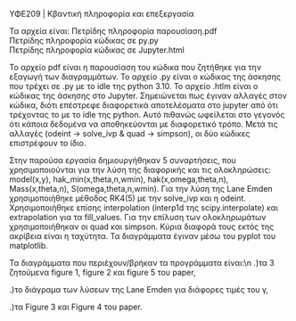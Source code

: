 ΥΦΕ209  | Κβαντική πληροφορία και επεξεργασία

Τα αρχεία είναι: 
Πετρίδης πληροφορία παρουσίαση.pdf  
Πετρίδης πληροφορία κώδικας σε py.py  
Πετρίδης πληροφορία κώδικας σε Jupyter.html

Το αρχείο pdf είναι η παρουσίαση του κώδικα που ζητήθηκε για την εξαγωγή των διαγραμμάτων.
Το αρχείο .py είναι ο κώδικας της άσκησης που τρέχει σε .py με το idle της python 3.10.
Το αρχείο .htlm είναι ο κώδικας της άσκησης στο Jupyter. Σημειώνεται πως έγιναν αλλαγές στον κώδικα,
διότι επέστρεφε διαφορετικά αποτελέσματα στο jupyter από ότι τρέχοντας το με το idle της python. Αυτό πιθανώς
ωφείλεται στο γεγονός ότι κάποια δεδομένα να αποθηκεύονται με διαφορετικό τρόπο. 
Μετά τις αλλαγές (odeint -> solve_ivp & quad -> simpson),
οι δύο κώδικες επιστρέφουν το ίδιο.

Στην παρούσα εργασία δημιουργήθηκαν 5 συναρτήσεις, που χρησιμοποιούνται για την λύση της διαφορικής και τις ολοκληρώσεις:
model(x,y), hak_min(x,theta,n,wmin), hak(x,omega,theta,n), Mass(x,theta,n), S(omega,theta,n,wmin).
Για την λύση της Lane Emden χρησιμοποιήθηκε μέθοδος RK4(5) με την solve_ivp και η odeint.
Χρησιμοποιήθηκε επίσης interpolation (interp1d της scipy.interpolate) και extrapolation για τα fill_values.
Για την επίλυση των ολοκληρωμάτων χρησιμοποιήθηκαν οι quad και simpson. Κύρια διαφορά τους εκτός της ακρίβεια είναι η ταχύτητα. 
Τα διαγράμματα έγιναν μέσω του pyplot του matplotlib. 

Τα διαγράμματα που περιέχουν/βρήκαν τα προγράμματα είναι:\n
.)τα 3 ζητούμενα figure 1, figure 2 και figure 5 του paper,

.)το διάγραμα των λύσεων της Lane Emden για διάφορες τιμές του γ,

.)τα Figure 3 και Figure 4 του paper.
